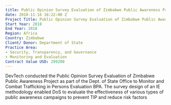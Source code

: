 ```yaml
---
title: Public Opinion Survey Evaluation of Zimbabwe Public Awareness Project
date: 2018-11-16 16:22:00 Z
Project Title: Public Opinion Survey Evaluation of Zimbabwe Public Awareness Project
Start Year: 2018
End Year: 2018
Region: Africa
Country: Zimbabwe
Client/ Donor: Department of State
Practice Area:
- Security, Transparency, and Governance
- Monitoring and Evaluation
Contract Value USD: 299200
---
```


DevTech conducted the Public Opinion Survey Evaluation of Zimbabwe Public Awareness Project as part of the Dept. of State Office to Monitor and Combat Trafficking in Persons Evaluation BPA. The survey design of an IE methodology enabled DoS to evaluate the effectiveness of various types of public awareness campaigns to prevent TIP and reduce risk factors